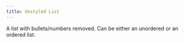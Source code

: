 ```yaml
---
title: Unstyled List
---
```


A list with bullets/numbers removed. Can be either an unordered or an ordered list.

